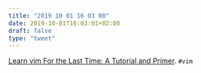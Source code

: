 ```yaml
---
title: "2019 10 01 16 03 00"
date: 2019-10-01T16:03:01+02:00
draft: false
type: "tweet"
---
```

[Learn vim For the Last Time: A Tutorial and Primer](https://danielmiessler.com/study/vim/). `#vim`
